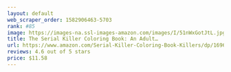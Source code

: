 ```yaml
---
layout: default 
﻿web_scraper_order: 1582906463-5703
rank: #85
image: https://images-na.ssl-images-amazon.com/images/I/51nWxGotJtL.jpg
title: The Serial Killer Coloring Book: An Adult…
url: https://www.amazon.com/Serial-Killer-Coloring-Book-Killers/dp/1696598710/ref=zg_mw_books_85?_encoding=UTF8&psc=1&refRID=F7CXJB6QSX8DPP0KMBZS
reviews: 4.6 out of 5 stars
price: $11.58 
---
```

